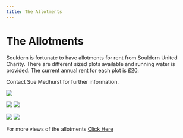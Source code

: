 ```yaml
---
title: The Allotments
---
```


# The Allotments


Souldern is fortunate to have allotments for rent from Souldern United
Charity. There are different sized plots available and running water
is provided. The current annual rent for each plot is £20.

Contact Sue Medhurst for further information.

![](https://lh3.googleusercontent.com/pw/ACtC-3cwe3NMW_aN_K-xuH5kX7lmfXbpFku1ACIUzrVmw0wFazw7Vc7BOZL0rRdkTKeGtPMsQPNVGbhd127qLoaFqXD6rBuXJY3ZtTgVMNgQnp-GnxT0ojeC0fZYOTMBch00lVdZyQ1mi_jcxaqNHXZXfv9X=w936-h514-no?authuser=1)


![](https://lh3.googleusercontent.com/pw/ACtC-3cDaDjwZfGN97yUW7OmaXIHqDe63_H84nxsRtGAhhaJrcwpNi0nFJtjRgtDmBxQMOrqRkU6YP3mLtwg7ZTnLu3T4yegIjXzZ0KcRs149ugyNt7Ujxi3_jlyJdenYOHadJuxhkiXCRC5h-5VWS-qQfCx=w928-h614-no?authuser=1)
![](https://lh3.googleusercontent.com/pw/ACtC-3dsep7mvHTqYBQu7zkWnCFWS-c19a-H1gd4EGxRRyRZPYT9Z2SpDzTdAReXp8suLrGKma6rYzCdcAqdKpBEUqc5SaN-MeHdO1dN4DdV_4FZU-Npy0FYhYhB8Ss2xXw7jnVldq__PvY9cJoMpmFE3g1N=w925-h602-no?authuser=1)

![](https://lh3.googleusercontent.com/pw/ACtC-3cMukbq5NaUzmXE4LsdiUTLETDIDV1QuCwJjxwJMv8pwIkpRE9VDKo1m21jK7xJiR_zSZN0X9sFe_P7i1Dtb76NmxjJR3FhA4W6y0fDr8pnRpFug0UE57ZxIwWwXJ-Q0Wk4J1MQXwbjbY73tgyjwkbi=w919-h618-no?authuser=1)
![](https://lh3.googleusercontent.com/pw/ACtC-3e1gKUS6mcvhGWgel40wrKAK2f8ZpRjuhT1P3ut5-CaHKHWc5uCLFGlKriMsu0xP4YNt4fO2oBpQ5mBqaYBpMhoRm9es5bQt28UuRboGuAb1lKsFDaplEIptf-NSattrzgz-ODxLAlc8KHakpFq2s2R=w844-h454-no?authuser=1)

For more views of the allotments [Click Here](PhotoGallery/AllotmentPictures)




